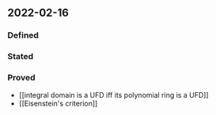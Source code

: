 ## 2022-02-16
### Defined
### Stated
### Proved
- [[integral domain is a UFD iff its polynomial ring is a UFD]]
- [[Eisenstein's criterion]]